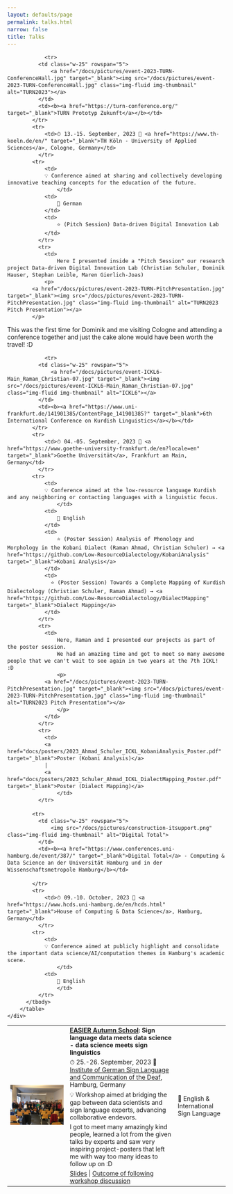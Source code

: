 ```yaml
---
layout: defaults/page
permalink: talks.html
narrow: false
title: Talks
---
```



<html>
<head>
		<style>
		.revcap {
		display: inline-block;
		text-transform: uppercase;
		-webkit-transform: rotateY(180deg);
		-moz-transform: rotateY(180deg);
		-ms-transform: rotateY(180deg);
		transform: rotateY(180deg);
		}
		</style>
</head>

<body>



<div class="container">
  <div class="row">
    <div class="col-12">
		<table class="table table-image table-responsive">
		  <tbody>
		  	<tr>
		      <td class="w-25" rowspan="5">
			      <a href="/docs/pictures/event-2023-EASIER_Autumn_School.jpeg" target="_blank"><img src="/docs/pictures/event-2023-EASIER_Autumn_School.jpeg" class="img-fluid img-thumbnail" alt="EASIER Autumn School"></a>
		      </td>
		      <td><b><a href="https://www.project-easier.eu/event/easier-autumn-school/" target="_blank">EASIER Autumn School</a>: Sign language data meets data science - data science meets sign linguistics </b></td>
		    </tr>
		    <tr>
			    <td>⏱ 25.-26. September, 2023 📍 <a href="https://www.idgs.uni-hamburg.de/en.html" target="_blank">Institute of German Sign Language and Communication of the Deaf</a>, Hamburg, Germany</td>
			  </tr>
		    <tr>
		    	<td>
		    	💡 Workshop aimed at bridging the gap between data scientists and sign language experts, advancing collaborative endevors.
					</td>
			    <td>
			    	📝 English & International Sign Language 
		    	</td>
			  </tr>
			  <tr>
			    <td>
			    	I got to meet many amazingly kind people, learned a lot from the given talks by experts and saw very inspiring project-posters that left me with way too many ideas to follow up on :D
			   	</td>
			  </tr>

				<tr>
		      <td class="w-25" rowspan="5">
			      <a href="/docs/pictures/event-2023-TURN-ConferenceHall.jpg" target="_blank"><img src="/docs/pictures/event-2023-TURN-ConferenceHall.jpg" class="img-fluid img-thumbnail" alt="TURN2023"></a>
		      </td>
		      <td><b><a href="https://turn-conference.org/" target="_blank">TURN Prototyp Zukunft</a></b></td>
		    </tr>
		    <tr>
			    <td>⏱ 13.-15. September, 2023 📍 <a href="https://www.th-koeln.de/en/" target="_blank">TH Köln - University of Applied Sciences</a>, Cologne, Germany</td>
			  </tr>
		    <tr>
		    	<td>
		    	💡 Conference aimed at sharing and collectively developing innovative teaching concepts for the education of the future.
					</td>
			    <td>
			    	📝 German
		    	</td>
			    <td>
			    	⭐ (Pitch Session) Data-driven Digital Innovation Lab
		    	</td>		    	
			  </tr>
			  <tr>
			    <td>
			    	Here I presented inside a "Pitch Session" our research project Data-driven Digital Innovation Lab (Christian Schuler, Dominik Hauser, Stephan Leible, Maren Gierlich-Joas)
				<p>
	    	<a href="/docs/pictures/event-2023-TURN-PitchPresentation.jpg" target="_blank"><img src="/docs/pictures/event-2023-TURN-PitchPresentation.jpg" class="img-fluid img-thumbnail" alt="TURN2023 Pitch Presentation"></a>
		   	</p>
This was the first time for Dominik and me visiting Cologne and attending a conference together and just the cake alone would have been worth the travel! :D
			   	</td>
			  </tr>
			  <tr>
			  	<td>
			  	<a href="docs/slides/2023-TURN-D3InnovationLab-Pitch.pdf" target="_blank">Slides</a>
				  | 
					<a href="docs/images/2023-TURN-Pitch-Upload-D3InnovationLab.png" target="_blank">Outcome of following workshop discussion</a>
					</td>
			  </tr>

				<tr>
		      <td class="w-25" rowspan="5">
			      <a href="/docs/pictures/event-ICKL6-Main_Raman_Christian-07.jpg" target="_blank"><img src="/docs/pictures/event-ICKL6-Main_Raman_Christian-07.jpg" class="img-fluid img-thumbnail" alt="ICKL6"></a>
		      </td>
		      <td><b><a href="https://www.uni-frankfurt.de/141901385/ContentPage_141901385?" target="_blank">6th International Conference on Kurdish Linguistics</a></b></td>
		    </tr>
		    <tr>
			    <td>⏱ 04.-05. September, 2023 📍 <a href="https://www.goethe-university-frankfurt.de/en?locale=en" target="_blank">Goethe Universität</a>, Frankfurt am Main, Germany</td>
			  </tr>
		    <tr>
		    	<td>
		    	💡 Conference aimed at the low-resource language Kurdish and any neighboring or contacting languages with a linguistic focus.
					</td>
			    <td>
			    	📝 English
		    	</td>
			    <td>
			    	⭐ (Poster Session) Analysis of Phonology and Morphology in the Kobani Dialect (Raman Ahmad, Christian Schuler) → <a href="https://github.com/Low-ResourceDialectology/KobaniAnalysis" target="_blank">Kobani Analysis</a>
		    	</td>		
		    	<td>
		    	  ⭐ (Poster Session) Towards a Complete Mapping of Kurdish Dialectology (Christian Schuler, Raman Ahmad) → <a href="https://github.com/Low-ResourceDialectology/DialectMapping" target="_blank">Dialect Mapping</a>
		    	</td>		
			  </tr>
			  <tr>
			    <td>
			    	Here, Raman and I presented our projects as part of the poster session.
			    	We had an amazing time and got to meet so many awesome people that we can't wait to see again in two years at the 7th ICKL! :D
					<p>
			  	<a href="/docs/pictures/event-2023-TURN-PitchPresentation.jpg" target="_blank"><img src="/docs/pictures/event-2023-TURN-PitchPresentation.jpg" class="img-fluid img-thumbnail" alt="TURN2023 Pitch Presentation"></a>
				 	</p>
			   	</td>
			  </tr>
			  <tr>
			  	<td>
			  	<a href="docs/posters/2023_Ahmad_Schuler_ICKL_KobaniAnalysis_Poster.pdf" target="_blank">Poster (Kobani Analysis)</a>
			  	| 
			  	<a href="docs/posters/2023_Schuler_Ahmad_ICKL_DialectMapping_Poster.pdf" target="_blank">Poster (Dialect Mapping)</a>
					</td>
			  </tr>

		  	<tr>
		      <td class="w-25" rowspan="5">
			      <img src="/docs/pictures/construction-itsupport.png" class="img-fluid img-thumbnail" alt="Digital Total">
		      </td>
		      <td><b><a href="https://www.conferences.uni-hamburg.de/event/387/" target="_blank">Digital Total</a> - Computing & Data Science an der Universität Hamburg und in der Wissenschaftsmetropole Hamburg</b></td>
		      
		    </tr>
		    <tr>
			    <td>⏱ 09.-10. October, 2023 📍 <a href="https://www.hcds.uni-hamburg.de/en/hcds.html" target="_blank">House of Computing & Data Science</a>, Hamburg, Germany</td>
			  </tr>
		    <tr>
			    <td>
		    	💡 Conference aimed at publicly highlight and consolidate the important data science/AI/computation themes in Hamburg's academic scene.
					</td>
			    <td>
			    	📝 English
					</td>
			  </tr>
		  </tbody>
		</table>   
    </div>
  </div>
</div>
 


</body>

